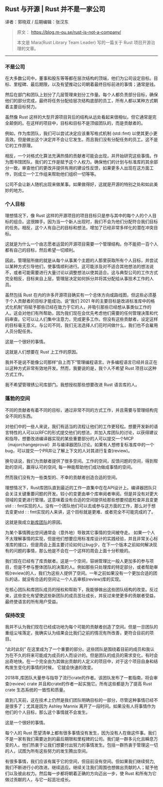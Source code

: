 ## Rust 与开源 | Rust 并不是一家公司

译者：郭晓双 / 后期编辑：张汉东

> 原文： https://blog.m-ou.se/rust-is-not-a-company/
> 
> 本文是 Mara(Rust Library Team Leader) 写的一篇关于 Rust 项目开源治理的文章。

---

### 不是公司

在大多数公司中，董事和股东等等都在层次结构的顶端，他们为公司设定目标。目标、里程碑、最后期限，以及有望推动公司朝着最终目标前进的事情；通常是钱。

然后在部门和团队上划分了几层管理来划分工作量。每个人都负责部分目标，确保他们的部分完成，最终将任务分配给层次结构底部的员工，所有人都以某种方式朝着主要目标努力。

虽然像 Rust 这样的大型开源项目背后的结构从远处看起来很相似，但它通常是完全颠倒的。在这样的项目中，目标和目标不是顶级团队的，而是贡献者的。

例如，作为库团队，我们可以尝试决定应该重写格式机制 (std::fmt) 以使其更小更高效。但是做出这个决定并不会让它发生。而且我们没有分配任务的员工。这不是它的工作原理。

相反，一个对格式化算法充满热情的贡献者可能会出现，并开始研究这些事情。作为图书馆团队，我们的工作是赋予这个人权力。确保他们的计划与标准库的其余部分一致，审查他们的更改并提供有用的建设性反馈，如果更多人出现在这方面工作，则成立一个工作组来帮助他们组织一切等等。

公司不会让新人随机出现来做某事。如果做得好，这就是开源的特别之处和如此美妙的地方。

### 个人目标

理想情况下，像 Rust 这样的开源项目的项目目标只是参与其中的每个人的个人目标的组合。这很棘手。因为当一个新人出现时，我们不会为他们分配符合我们目标的任务。相反，这个人有自己的目标和想法，增加了已经非常多样化的潜在冲突目标。

这就是为什么一个由志愿者运营的开源项目需要一个管理结构。你不能把一百个人都有自己的目标，然后希望一切顺利。

因此，管理层所做的就是从每个从事某个主题的人那里获取所有个人目标，并尝试以某种方式引导他们，使事情顺利进行。这可能涉及对不适合其他想法的想法说不，或者可能需要进行大量讨论以调整想法以使其适合。这与典型公司的工作方式完全相反，目标来自上层，管理层决定如何拆分并将其分配给从事技术工作的人员。

虽然包括 Rust 在内的许多开源项目确实有一个总体方向或路线图，但这些必须基于个人贡献者的目标才能成功。说“我们 2021 年的主要目标是改进标准库中的格式化机制”将赋予那些已经在致力于它的人，并吸引那些已经想从事类似工作的人。这会对他们有所帮助，因为我们现在会优先考虑他们需要的任何管理决策和代码审查。它可以让人们集中注意力，完成更多工作。但没有这些贡献者，设定这样的目标毫无意义。与公司不同，我们无法选择人们花时间做什么，我们也不会雇用人员分配任务。

这是一个很好的事情。

这就是人们想要在 Rust 上工作的原因。

我并不是说不能像公司那样“自上而下”管理编程语言。许多编程语言已经并且正在以这种方式非常有效地开发。然而，我要说的是，我个人不希望 Rust 项目以这种方式工作。

我不希望管理锈公司库部门。我想授权那些想要改进 Rust 语言库的人。

### 蓬勃的空间

不同的贡献者有着不同的目标，通过非常不同的方式工作，并且需要与管理结构完全不同的东西。

对他们中的一些人来说，我们有适当的流程让他们的工作更轻松。想要开发新的语言特性的人可以以RFC的形式提交他们的想法，并加入库团队的讨论，以获得建议和指导。想要改进编译器实现的某些重要部分的人可以提交一个MCP（majorchangeproval）并与编译器团队讨论。如果有人想修复标准库中的一个bug，可以提交一个PR并让了解上下文的人对其进行复查(review)。

换句话说，我们为贡献者提供了很多空间。工作的空间，反馈问题的空间，得到帮助的空间，赢得认可的空间,  每一种能帮助他们成功做成事情的空间。

然而我们没有为一些类型的、不幸的贡献者创造合适的空间。

理想情况下，Rust库团队直到最近的工作一直集中在在API设计上。编译器团队只会关注关键重要问题的开发。较小的变更由单个库审阅者审阅。但是并没有对更大领域的变更进行管理。这意味着没有合适的空间提供给那些想要彻底检查并且变更std : : fmt实现的人。没有一个团队他们可以去或参与这方面的工作，那么对于想去变更std : : fmt实现的人来讲，这个目标就是更难、或者完全不可能完成的了。

这就是我成立[新库团队](https://twitter.com/m_ou_se/status/1405281369140334595)的原因。

为某个事情腾出空间通常会（意外地）导致其它事情的空间被夺走。 如果一个人不太理解事情的实现，但是他们想要应用标准库设计的实践经验，并且非常关心标准库的接口，但是周会上面主要讨论如何让bug少，在下一个版本之前如何解决现有的问题的事情，那么他是不会在一个这样的周会上面十分积极的。


我们现在已经有了库贡献者。这是一个空间，容纳管理比一般人更加多的参与项目，但是不参与整体团队的决策的人。例如那些只处理库的特定部分，或者帮助审核(review)的人，我们为这些人提供了空间。一年之前如果没有一个更加合适的团队的话，就没有合适的空间让一个人去审核(review)库的实现。

在核心团队和库团队成员的授权和帮助下，我能够做出这些团队结构的改变。反过来，这些变化有望使这些新团队的成员茁壮成长，并反过来使更多的贡献者受益，最终使语言的所有用户受益。

### 保持改变

我并不认为我们现在已经成功地为每个可能的贡献者创造了空间。但是一旦团队的重组尘埃落定，我确实认为结果会比我们之前的情况有所改善，更符合目前的项目。

“此时此刻” 在这里成为了一个重要的部分。这些团队是围绕着目前的成员和我认为在不久的将来可能成为成员的人而设计的。但是团队的成员的需求变化，有时会出奇地快。在一个完全由为其做出贡献的人定义的项目中，对于这个项目自身和结构发生变化的事情的时候， 它就会快速的改变。

2018年,库团队大量参与指导了流行crate的作者。该团队发布了一套指南，将会审查(review) crate 并且和crate的作者一起实施它。所有这些都是为了提高 Rust crate 生态系统的一致性和质量。

直到几天前，这在技术上仍然是我们团队明确目标的一部分，尽管这种事情已经不是很多了；尤其是因为 Ashley Mannix 离开了一段时间。如果没有人将事情作为他们的个人目标，那么这个事情就不会发生。

这是一个很好的事情。

每个人的 Rust 愿望清单上都有很多事情没有发生，因为没有人在做这件事。我们不是一家有我们需要达到的最后期限和里程碑的公司。我们是一群多元化且瞬息万变的人，他们热衷于让我们想要付出努力的事情发生。包括一群热衷于管理这一切的人，试图为所有这些努力的发生腾出空间。

有很多事情，我们应该有属于它的空间，但目前没有空间。但如果我们继续努力, 我们不断进行小的改进。继续适应。继续关注我们周围也想做出贡献的人；赋予他们以及彼此权力。然后每一步都将朝着正确的方向迈出一步，使 Rust 和所有为它做过贡献的人，与它一起茁壮成长。